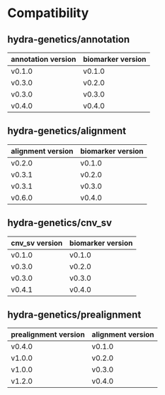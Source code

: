 # Compatibility
## hydra-genetics/annotation

| annotation version | biomarker version |
| --- | --- |
| v0.1.0 | v0.1.0 |
| v0.3.0 | v0.2.0 |
| v0.3.0 | v0.3.0 |
| v0.4.0 | v0.4.0 |

## hydra-genetics/alignment

| alignment version | biomarker version |
| --- | --- |
| v0.2.0 | v0.1.0 |
| v0.3.1 | v0.2.0 |
| v0.3.1 | v0.3.0 |
| v0.6.0 | v0.4.0 |

## hydra-genetics/cnv_sv

| cnv_sv version | biomarker version |
| --- | --- |
| v0.1.0 | v0.1.0 |
| v0.3.0 | v0.2.0 |
| v0.3.0 | v0.3.0 |
| v0.4.1 | v0.4.0 |

## hydra-genetics/prealignment

| prealignment version | alignment version |
| --- | --- |
| v0.4.0 | v0.1.0 |
| v1.0.0 | v0.2.0 |
| v1.0.0 | v0.3.0 |
| v1.2.0 | v0.4.0 |
